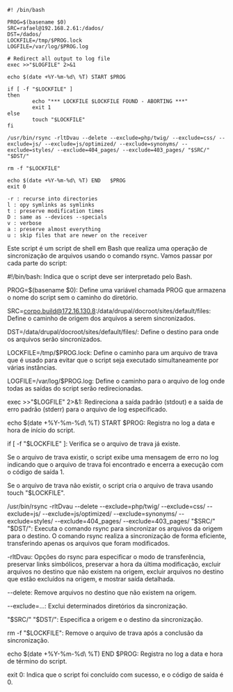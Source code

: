 ```
#! /bin/bash

PROG=$(basename $0)
SRC=rafael@192.168.2.61:/dados/
DST=/dados/
LOCKFILE=/tmp/$PROG.lock
LOGFILE=/var/log/$PROG.log

# Redirect all output to log file
exec >>"$LOGFILE" 2>&1

echo $(date +%Y-%m-%d\ %T) START $PROG

if [ -f "$LOCKFILE" ]
then
        echo "*** LOCKFILE $LOCKFILE FOUND - ABORTING ***"
        exit 1
else
        touch "$LOCKFILE"
fi

/usr/bin/rsync -rltDvau --delete --exclude=php/twig/ --exclude=css/ --exclude=js/ --exclude=js/optimized/ --exclude=synonyms/ --exclude=styles/ --exclude=404_pages/ --exclude=403_pages/ "$SRC/" "$DST/"

rm -f "$LOCKFILE"

echo $(date +%Y-%m-%d\ %T) END   $PROG
exit 0
```


```
-r : recurse into directories
l : opy symlinks as symlinks
t : preserve modification times
D : same as --devices --specials
v : verbose 
a : preserve almost everything
u : skip files that are newer on the receiver
```




Este script é um script de shell em Bash que realiza uma operação de sincronização de arquivos usando o comando rsync. Vamos passar por cada parte do script:

#!/bin/bash: Indica que o script deve ser interpretado pelo Bash.

PROG=$(basename $0): Define uma variável chamada PROG que armazena o nome do script sem o caminho do diretório.

SRC=corpo.build@172.16.130.8:/data/drupal/docroot/sites/default/files: Define o caminho de origem dos arquivos a serem sincronizados.

DST=/data/drupal/docroot/sites/default/files/: Define o destino para onde os arquivos serão sincronizados.

LOCKFILE=/tmp/$PROG.lock: Define o caminho para um arquivo de trava que é usado para evitar que o script seja executado simultaneamente por várias instâncias.

LOGFILE=/var/log/$PROG.log: Define o caminho para o arquivo de log onde todas as saídas do script serão redirecionadas.

exec >>"$LOGFILE" 2>&1: Redireciona a saída padrão (stdout) e a saída de erro padrão (stderr) para o arquivo de log especificado.

echo $(date +%Y-%m-%d\ %T) START $PROG: Registra no log a data e hora de início do script.

if [ -f "$LOCKFILE" ]: Verifica se o arquivo de trava já existe.

Se o arquivo de trava existir, o script exibe uma mensagem de erro no log indicando que o arquivo de trava foi encontrado e encerra a execução com o código de saída 1.

Se o arquivo de trava não existir, o script cria o arquivo de trava usando touch "$LOCKFILE".

/usr/bin/rsync -rltDvau --delete --exclude=php/twig/ --exclude=css/ --exclude=js/ --exclude=js/optimized/ --exclude=synonyms/ --exclude=styles/ --exclude=404_pages/ --exclude=403_pages/ "$SRC/" "$DST/": Executa o comando rsync para sincronizar os arquivos da origem para o destino. O comando rsync realiza a sincronização de forma eficiente, transferindo apenas os arquivos que foram modificados.

-rltDvau: Opções do rsync para especificar o modo de transferência, preservar links simbólicos, preservar a hora da última modificação, excluir arquivos no destino que não existem na origem, excluir arquivos no destino que estão excluídos na origem, e mostrar saída detalhada.

--delete: Remove arquivos no destino que não existem na origem.

--exclude=...: Exclui determinados diretórios da sincronização.

"$SRC/" "$DST/": Especifica a origem e o destino da sincronização.

rm -f "$LOCKFILE": Remove o arquivo de trava após a conclusão da sincronização.

echo $(date +%Y-%m-%d\ %T) END $PROG: Registra no log a data e hora de término do script.

exit 0: Indica que o script foi concluído com sucesso, e o código de saída é 0.




